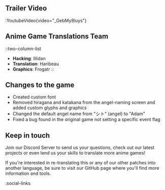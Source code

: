 ## Trailer Video
:YoutubeVideo{video="_GebMy8luys"}

## Anime Game Translations Team
::two-column-list
- **Hacking**: Illidan
- **Translation**: Haribeau
- **Graphics**: Frogatr
::

## Changes to the game
* Created custom font
* Removed hiragana and katakana from the angel-naming screen and added custom glyphs and graphics
* Changed the default angel name from "シト" (angel) to "Adam"
* Fixed a bug found in the original game not setting a specific event flag

## Keep in touch
Join our Discord Server to send us your questions, check out our latest projects or even lend us your skills to translate more anime games!

If you're interested in re-translating this or any of our other patches into another language, be sure to visit our GitHub page where you'll find more information and tools.

<!-- Social media, Discord and blog buttons -->
:social-links

